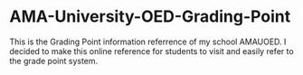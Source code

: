 # AMA-University-OED-Grading-Point
This is the Grading Point information referrence of my school AMAUOED.
I decided to make this online reference for students to visit and easily refer to the grade point system.

